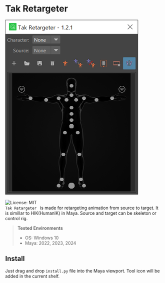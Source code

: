 # Tak Retargeter
![takRetargeter](./images/takRetargeter.png)

![License: MIT](https://img.shields.io/badge/license-MIT-green.svg)\
`Tak Retargeter ` is made for retargeting animation from source to target. It is simillar to HIK(HumanIK) in Maya. Source and target can be skeleton or control rig.

> **Tested Environments**
> - OS: Windows 10
> - Maya: 2022, 2023, 2024

## Install
Just drag and drop `install.py` file into the Maya viewport.
Tool icon will be added in the current shelf.
